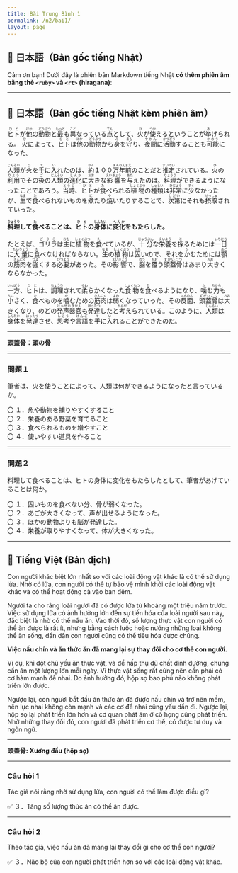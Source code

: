 ```yaml
---
title: Bài Trung Bình 1
permalink: /n2/bai1/
layout: page
---
```


## 📖 日本語（Bản gốc tiếng Nhật）

Cảm ơn bạn! Dưới đây là phiên bản Markdown tiếng Nhật **có thêm phiên âm bằng thẻ `<ruby>` và `<rt>` (hiragana)**:

---

## 📖 日本語（Bản gốc tiếng Nhật kèm phiên âm）

<ruby>ヒト<rt>ひと</rt></ruby>が<ruby>他<rt>ほか</rt></ruby>の<ruby>動物<rt>どうぶつ</rt></ruby>と<ruby>最<rt>もっと</rt></ruby>も<ruby>異<rt>こと</rt></ruby>なっている<ruby>点<rt>てん</rt></ruby>として、<ruby>火<rt>ひ</rt></ruby>が<ruby>使<rt>つか</rt></ruby>えるということが<ruby>挙<rt>あ</rt></ruby>げられる。 <ruby>火<rt>ひ</rt></ruby>によって、<ruby>ヒト<rt>ひと</rt></ruby>は<ruby>他<rt>ほか</rt></ruby>の<ruby>動物<rt>どうぶつ</rt></ruby>から<ruby>身<rt>み</rt></ruby>を<ruby>守<rt>まも</rt></ruby>り、<ruby>夜間<rt>やかん</rt></ruby>に<ruby>活動<rt>かつどう</rt></ruby>することも<ruby>可能<rt>かのう</rt></ruby>になった。

<ruby>人類<rt>じんるい</rt></ruby>が<ruby>火<rt>ひ</rt></ruby>を<ruby>手<rt>て</rt></ruby>に<ruby>入<rt>い</rt></ruby>れたのは、<ruby>約<rt>やく</rt></ruby>１００<ruby>万年前<rt>まんねんまえ</rt></ruby>のことだと<ruby>推定<rt>すいてい</rt></ruby>されている。<ruby>火<rt>ひ</rt></ruby>の<ruby>利用<rt>りよう</rt></ruby>でその<ruby>後<rt>ご</rt></ruby>の<ruby>人類<rt>じんるい</rt></ruby>の<ruby>進化<rt>しんか</rt></ruby>に<ruby>大<rt>おお</rt></ruby>きな<ruby>影響<rt>えいきょう</rt></ruby>を<ruby>与<rt>あた</rt></ruby>えたのは、<ruby>料理<rt>りょうり</rt></ruby>ができるようになったことであろう。<ruby>当時<rt>とうじ</rt></ruby>、<ruby>ヒト<rt>ひと</rt></ruby>が<ruby>食<rt>た</rt></ruby>べられる<ruby>植物<rt>しょくぶつ</rt></ruby>の<ruby>種類<rt>しゅるい</rt></ruby>は<ruby>非常<rt>ひじょう</rt></ruby>に<ruby>少<rt>すく</rt></ruby>なかったが、<ruby>生<rt>なま</rt></ruby>で<ruby>食<rt>た</rt></ruby>べられないものを<ruby>煮<rt>に</rt></ruby>たり<ruby>焼<rt>や</rt></ruby>いたりすることで、<ruby>次第<rt>しだい</rt></ruby>にそれも<ruby>摂取<rt>せっしゅ</rt></ruby>されていった。

**<ruby>料理<rt>りょうり</rt></ruby>して<ruby>食<rt>た</rt></ruby>べることは、<ruby>ヒト<rt>ひと</rt></ruby>の<ruby>身体<rt>しんたい</rt></ruby>に<ruby>変化<rt>へんか</rt></ruby>をもたらした。**

たとえば、<ruby>ゴリラ<rt>ごりら</rt></ruby>は<ruby>主<rt>おも</rt></ruby>に<ruby>植物<rt>しょくぶつ</rt></ruby>を<ruby>食<rt>た</rt></ruby>べているが、<ruby>十分<rt>じゅうぶん</rt></ruby>な<ruby>栄養<rt>えいよう</rt></ruby>を<ruby>採<rt>と</rt></ruby>るためには<ruby>一日<rt>いちにち</rt></ruby>に<ruby>大量<rt>たいりょう</rt></ruby>に<ruby>食<rt>た</rt></ruby>べなければならない。<ruby>生<rt>なま</rt></ruby>の<ruby>植物<rt>しょくぶつ</rt></ruby>は<ruby>固<rt>かた</rt></ruby>いので、それを<ruby>か<rt>か</rt></ruby>むためには<ruby>顎<rt>あご</rt></ruby>の<ruby>筋肉<rt>きんにく</rt></ruby>を<ruby>強<rt>つよ</rt></ruby>くする<ruby>必要<rt>ひつよう</rt></ruby>があった。その<ruby>影響<rt>えいきょう</rt></ruby>で、<ruby>脳<rt>のう</rt></ruby>を<ruby>覆<rt>おお</rt></ruby>う<ruby>頭蓋骨<rt>ずがいこつ</rt></ruby>はあまり<ruby>大<rt>おお</rt></ruby>きくならなかった。

<ruby>一方<rt>いっぽう</rt></ruby>、<ruby>ヒト<rt>ひと</rt></ruby>は、<ruby>調理<rt>ちょうり</rt></ruby>されて<ruby>柔<rt>やわ</rt></ruby>らかくなった<ruby>食物<rt>しょくもつ</rt></ruby>を<ruby>食<rt>た</rt></ruby>べるようになり、<ruby>噛<rt>か</rt></ruby>む<ruby>力<rt>ちから</rt></ruby>も<ruby>小<rt>ちい</rt></ruby>さく、<ruby>食<rt>た</rt></ruby>べものを<ruby>噛<rt>か</rt></ruby>むための<ruby>筋肉<rt>きんにく</rt></ruby>は<ruby>弱<rt>よわ</rt></ruby>くなっていった。その<ruby>反面<rt>はんめん</rt></ruby>、<ruby>頭蓋骨<rt>ずがいこつ</rt></ruby>は<ruby>大<rt>おお</rt></ruby>きくなり、のどの<ruby>発声器官<rt>はっせいきかん</rt></ruby>も<ruby>発達<rt>はったつ</rt></ruby>したと<ruby>考<rt>かんが</rt></ruby>えられている。このように、<ruby>人類<rt>じんるい</rt></ruby>は<ruby>身体<rt>しんたい</rt></ruby>を<ruby>発達<rt>はったつ</rt></ruby>させ、<ruby>思考<rt>しこう</rt></ruby>や<ruby>言語<rt>げんご</rt></ruby>を<ruby>手<rt>て</rt></ruby>に<ruby>入<rt>い</rt></ruby>れることができたのだ。

---

**頭蓋骨：頭の骨**

---

### 問題１  
筆者は、火を使うことによって、人類は何ができるようになったと言っているか。

〇 １．魚や動物を捕りやすくすること  
〇 ２．栄養のある野菜を育てること  
〇 ３．食べられるものを増やすこと  
〇 ４．使いやすい道具を作ること

---

### 問題２  
料理して食べることは、ヒトの身体に変化をもたらしたとして、筆者があげていることは何か。

〇 １．固いものを食べない分、骨が弱くなった。  
〇 ２．あごが大きくなって、声が出せるようになった。  
〇 ３．ほかの動物よりも脳が発達した。  
〇 ４．栄養が取りやすくなって、体が大きくなった。

---

## 📘 Tiếng Việt (Bản dịch)

Con người khác biệt lớn nhất so với các loài động vật khác là có thể sử dụng lửa. Nhờ có lửa, con người có thể tự bảo vệ mình khỏi các loài động vật khác và có thể hoạt động cả vào ban đêm.

Người ta cho rằng loài người đã có được lửa từ khoảng một triệu năm trước. Việc sử dụng lửa có ảnh hưởng lớn đến sự tiến hóa của loài người sau này, đặc biệt là nhờ có thể nấu ăn. Vào thời đó, số lượng thực vật con người có thể ăn được là rất ít, nhưng bằng cách luộc hoặc nướng những loại không thể ăn sống, dần dần con người cũng có thể tiêu hóa được chúng.

**Việc nấu chín và ăn thức ăn đã mang lại sự thay đổi cho cơ thể con người.**

Ví dụ, khỉ đột chủ yếu ăn thực vật, và để hấp thụ đủ chất dinh dưỡng, chúng cần ăn một lượng lớn mỗi ngày. Vì thực vật sống rất cứng nên cần phải có cơ hàm mạnh để nhai. Do ảnh hưởng đó, hộp sọ bao phủ não không phát triển lớn được.

Ngược lại, con người bắt đầu ăn thức ăn đã được nấu chín và trở nên mềm, nên lực nhai không còn mạnh và các cơ để nhai cũng yếu dần đi. Ngược lại, hộp sọ lại phát triển lớn hơn và cơ quan phát âm ở cổ họng cũng phát triển. Nhờ những thay đổi đó, con người đã phát triển cơ thể, có được tư duy và ngôn ngữ.

---

**頭蓋骨: Xương đầu (hộp sọ)**

---

### Câu hỏi 1  
Tác giả nói rằng nhờ sử dụng lửa, con người có thể làm được điều gì?

✅ ３．Tăng số lượng thức ăn có thể ăn được.

---

### Câu hỏi 2  
Theo tác giả, việc nấu ăn đã mang lại thay đổi gì cho cơ thể con người?

✅ ３．Não bộ của con người phát triển hơn so với các loài động vật khác.
